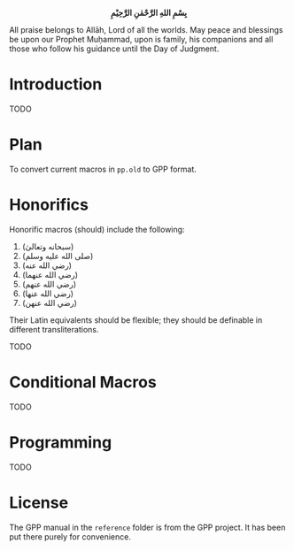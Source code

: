 <p align="center" style="font-weight: bold;">
    <span>بِسْمِ اللهِ الرَّحْمٰنِ الرَّحِيْمِ</span>
</p>

All praise belongs to Allāh, Lord of all the worlds. May peace and blessings be
upon our Prophet Muḥammad, upon is family, his companions and all those who
follow his guidance until the Day of Judgment.

# Introduction

TODO

# Plan

To convert current macros in `pp.old` to GPP format.

# Honorifics

Honorific macros (should) include the following:

1. (سبحانه وتعالىٰ)
2. (صلى الله عليه وسلم)
3. (رضي الله عنه)
4. (رضي الله عنهما)
5. (رضي الله عنهم)
6. (رضي الله عنها)
7. (رضي الله عنهن)


Their Latin equivalents should be flexible;
they should be definable in different transliterations.

TODO

# Conditional Macros

TODO

# Programming

TODO

# License

The GPP manual in the `reference` folder is from the GPP project.
It has been put there purely for convenience.
